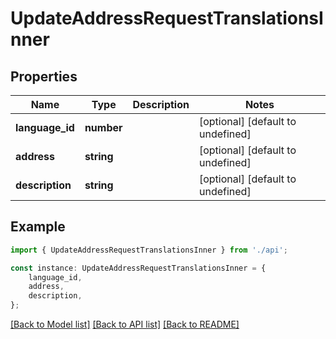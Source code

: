 # UpdateAddressRequestTranslationsInner


## Properties

Name | Type | Description | Notes
------------ | ------------- | ------------- | -------------
**language_id** | **number** |  | [optional] [default to undefined]
**address** | **string** |  | [optional] [default to undefined]
**description** | **string** |  | [optional] [default to undefined]

## Example

```typescript
import { UpdateAddressRequestTranslationsInner } from './api';

const instance: UpdateAddressRequestTranslationsInner = {
    language_id,
    address,
    description,
};
```

[[Back to Model list]](../README.md#documentation-for-models) [[Back to API list]](../README.md#documentation-for-api-endpoints) [[Back to README]](../README.md)
